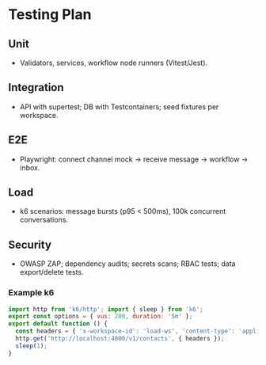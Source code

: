 # Testing Plan

## Unit
- Validators, services, workflow node runners (Vitest/Jest).

## Integration
- API with supertest; DB with Testcontainers; seed fixtures per workspace.

## E2E
- Playwright: connect channel mock → receive message → workflow → inbox.

## Load
- k6 scenarios: message bursts (p95 < 500ms), 100k concurrent conversations.

## Security
- OWASP ZAP; dependency audits; secrets scans; RBAC tests; data export/delete tests.

### Example k6
```js
import http from 'k6/http'; import { sleep } from 'k6';
export const options = { vus: 200, duration: '5m' };
export default function () {
  const headers = { 'x-workspace-id': 'load-ws', 'content-type': 'application/json' };
  http.get('http://localhost:4000/v1/contacts', { headers });
  sleep(1);
}
```

